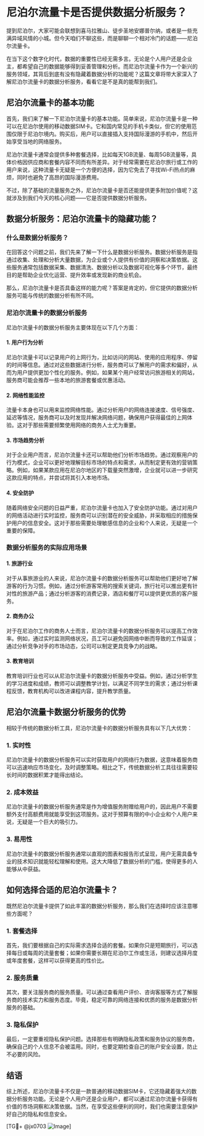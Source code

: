 # 尼泊尔流量卡是否提供数据分析服务？

提到尼泊尔，大家可能会联想到喜马拉雅山、徒步圣地安娜普尔纳，或者是一些充满异域风情的小城。但今天咱们不聊这些，而是聊聊一个相对冷门的话题——尼泊尔流量卡。

在当下这个数字化时代，数据的重要性已经无需多言。无论是个人用户还是企业主，都希望自己的数据能够得到妥善管理和分析。而尼泊尔流量卡作为一个新兴的服务领域，其背后到底有没有隐藏着数据分析的功能呢？这篇文章将带大家深入了解尼泊尔流量卡的数据分析服务，看看它是不是真的能帮到我们。

## 尼泊尔流量卡的基本功能

首先，我们来了解一下尼泊尔流量卡的基本功能。简单来说，尼泊尔流量卡是一种可以在尼泊尔使用的移动数据SIM卡。它和国内常见的手机卡类似，但它的使用范围仅限于尼泊尔境内。购买后，用户可以直接插入支持国际漫游的手机中，然后开始享受当地的网络服务。

尼泊尔流量卡通常会提供多种套餐选择，比如每天1GB流量、每周5GB流量等，具体价格因供应商和套餐内容不同而有所差异。对于经常需要在尼泊尔旅行或工作的用户来说，这种流量卡无疑是一个方便的选择，因为它免去了寻找Wi-Fi热点的麻烦，同时也避免了高昂的国际漫游费用。

不过，除了基础的流量服务之外，尼泊尔流量卡是否还能提供更多附加价值呢？这就涉及到我们今天的核心问题——它是否提供数据分析服务。

## 数据分析服务：尼泊尔流量卡的隐藏功能？

### 什么是数据分析服务？

在回答这个问题之前，我们先来了解一下什么是数据分析服务。数据分析服务是指通过收集、处理和分析大量数据，为企业或个人提供有价值的洞察和决策依据。这些服务通常包括数据采集、数据清洗、数据分析以及数据可视化等多个环节，最终目的是帮助企业优化运营、提升效率或发现新的商业机会。

那么，尼泊尔流量卡是否具备这样的能力呢？答案是肯定的，但它提供的数据分析服务可能与传统的数据分析有所不同。

### 尼泊尔流量卡的数据分析服务

尼泊尔流量卡的数据分析服务主要体现在以下几个方面：

#### 1. 用户行为分析

尼泊尔流量卡可以记录用户的上网行为，比如访问的网站、使用的应用程序、停留的时间等信息。通过对这些数据进行分析，服务商可以了解用户的需求和偏好，从而为用户提供更加个性化的服务。例如，如果某个用户经常访问旅游相关的网站，服务商可能会推荐一些本地的旅游套餐或优惠活动。

#### 2. 网络性能监控

流量卡本身也可以用来监控网络性能。通过分析用户的网络连接速度、信号强度、延迟等情况，服务商可以及时发现并解决网络问题，确保用户获得最佳的上网体验。这对于那些需要频繁使用网络的商务人士尤为重要。

#### 3. 市场趋势分析

对于企业用户而言，尼泊尔流量卡还可以帮助他们分析市场趋势。通过观察用户的行为模式，企业可以更好地理解目标市场的特点和需求，从而制定更有效的营销策略。例如，如果某款应用在尼泊尔地区的下载量突然激增，企业就可以进一步研究这款应用的特点，并尝试将其引入本地市场。

#### 4. 安全防护

随着网络安全问题的日益严重，尼泊尔流量卡也加入了安全防护功能。通过对用户的网络活动进行实时监控，服务商可以识别潜在的安全威胁，并采取相应的措施保护用户的信息安全。这对于那些需要处理敏感信息的企业和个人来说，无疑是一个重要的保障。

### 数据分析服务的实际应用场景

#### 1. 旅游行业

对于从事旅游业的人来说，尼泊尔流量卡的数据分析服务可以帮助他们更好地了解游客的行为习惯。例如，通过分析游客常用的搜索关键词，旅行社可以推出更有针对性的旅游产品；通过分析游客的消费记录，酒店和餐厅可以提供更优质的客户服务。

#### 2. 商务办公

对于在尼泊尔工作的商务人士而言，尼泊尔流量卡的数据分析服务可以提高工作效率。例如，通过实时监测网络状况，员工可以避免因网络中断而导致的工作延误；通过分析竞争对手的市场动态，公司可以制定更具竞争力的战略。

#### 3. 教育培训

教育培训行业也可以从尼泊尔流量卡的数据分析服务中受益。例如，通过分析学生的学习进度和成绩，教师可以调整教学计划，以满足不同学生的需求；通过分析课程反馈，教育机构可以改进课程内容，提升教学质量。

## 尼泊尔流量卡数据分析服务的优势

相较于传统的数据分析工具，尼泊尔流量卡的数据分析服务具有以下几大优势：

### 1. 实时性

尼泊尔流量卡的数据分析服务可以实时获取用户的网络行为数据，这意味着服务商可以迅速响应市场变化，及时调整策略。相比之下，传统数据分析工具往往需要较长时间的数据积累才能得出结论。

### 2. 成本效益

尼泊尔流量卡的数据分析服务通常是作为增值服务附赠给用户的，因此用户不需要额外支付高额费用就能享受到这项服务。这对于预算有限的中小企业和个人用户来说，无疑是一个巨大的吸引力。

### 3. 易用性

尼泊尔流量卡的数据分析服务通常以直观的图表和报告形式呈现，用户无需具备专业的技术知识就能轻松理解和使用。这大大降低了数据分析的门槛，使得更多的人能够从中获益。

## 如何选择合适的尼泊尔流量卡？

既然尼泊尔流量卡提供了如此丰富的数据分析服务，那么我们在选择时应该注意哪些方面呢？

### 1. 套餐选择

首先，我们要根据自己的实际需求选择合适的套餐。如果你只是短期旅行，可以选择每日或每周的流量套餐；如果你需要长期在尼泊尔工作或生活，则建议选择月度或年度套餐，这样可以获得更高的性价比。

### 2. 服务质量

其次，要关注服务商的服务质量。可以通过查看用户评价、咨询客服等方式了解服务商的技术实力和服务态度。毕竟，稳定可靠的网络连接和优质的服务是数据分析服务的基础。

### 3. 隐私保护

最后，一定要重视隐私保护问题。选择那些有明确隐私政策和服务协议的服务商，确保自己的个人信息不会被滥用。同时，也要定期检查自己的账户安全设置，防止不必要的风险。

## 结语

综上所述，尼泊尔流量卡不仅是一款普通的移动数据SIM卡，它还隐藏着强大的数据分析服务功能。无论是个人用户还是企业用户，都可以通过尼泊尔流量卡获得有价值的市场洞察和决策依据。当然，在享受这些便利的同时，我们也需要注意保护好自己的隐私和信息安全。

[TG💪+ @jx0703 ![Image](https://github.com/user-attachments/assets/dbca1d08-cadb-493c-b0ec-ad6f7a83f270)]